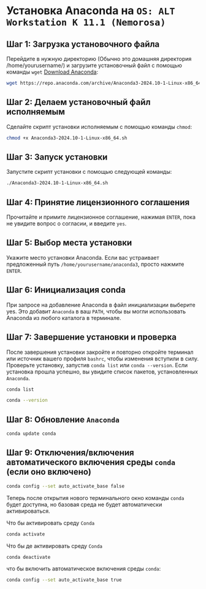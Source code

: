 # Установка Anaconda на `OS: ALT Workstation K 11.1 (Nemorosa)`

## Шаг 1: Загрузка установочного файла
Перейдите в нужную директорию (Обычно это домашняя директория /home/yourusername/) и загрузите установочный файл с помощью команды `wget` [Download Anaconda](https://repo.anaconda.com/archive/Anaconda3-2024.10-1-Linux-x86_64.sh):

```bash
wget https://repo.anaconda.com/archive/Anaconda3-2024.10-1-Linux-x86_64.sh
```

## Шаг 2: Делаем установочный файл исполняемым

Сделайте скрипт установки исполняемым с помощью команды `chmod`:

```bash
chmod +x Anaconda3-2024.10-1-Linux-x86_64.sh
```

## Шаг 3: Запуск установки

Запустите скрипт установки с помощью следующей команды:

```bash
./Anaconda3-2024.10-1-Linux-x86_64.sh
```

## Шаг 4: Принятие лицензионного соглашения

Прочитайте и примите лицензионное соглашение, нажимая `ENTER`, пока не 
увидите вопрос о согласии, и введите `yes`.

## Шаг 5: Выбор места установки

Укажите место установки Anaconda. Если вас устраивает предложенный путь `/home/yourusername/anaconda3`, просто нажмите `ENTER`.

## Шаг 6: Инициализация conda

При запросе на добавление Anaconda в файл инициализации выберите yes. Это добавит `Anaconda` в ваш `PATH`, чтобы вы могли использовать Anaconda из любого каталога в терминале.

## Шаг 7: Завершение установки и проверка

После завершения установки закройте и повторно откройте терминал или источник вашего профиля `bashrc`, чтобы изменения вступили в силу. Проверьте установку, запустив `conda list` или `conda --version`. Если установка прошла успешно, вы увидите список пакетов, установленных `Anaconda`.

```bash
conda list
```

```bash
conda --version
```

## Шаг 8: Обновление `Anaconda`

```bash
conda update conda
```

## Шаг 9: Отключения/включения автоматического включения среды `conda` (если оно включено)

```bash
conda config --set auto_activate_base false
```
Теперь после открытия нового терминального окно команды `conda` будет доступна, но базовая среда не будет автоматически активироваться.

Что бы активировать среду `Conda`

```bash
conda activate
```

Что бы де активировать среду `Conda`

```bash
conda deactivate
```

что бы включить автоматическое включения среды `conda`:

```bash
conda config --set auto_activate_base true
```



